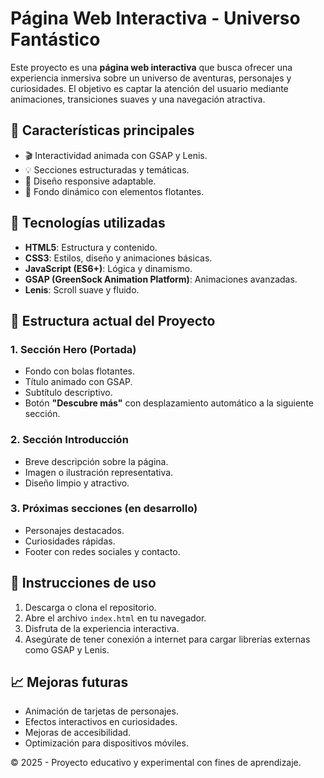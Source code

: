 # Página Web Interactiva - Universo Fantástico

Este proyecto es una **página web interactiva** que busca ofrecer una experiencia inmersiva sobre un universo de aventuras, personajes y curiosidades. El objetivo es captar la atención del usuario mediante animaciones, transiciones suaves y una navegación atractiva.

## 🌟 Características principales

- 🎬 Interactividad animada con GSAP y Lenis.
- 💡 Secciones estructuradas y temáticas.
- 📱 Diseño responsive adaptable.
- 🎨 Fondo dinámico con elementos flotantes.

## 🚀 Tecnologías utilizadas

- **HTML5**: Estructura y contenido.
- **CSS3**: Estilos, diseño y animaciones básicas.
- **JavaScript (ES6+)**: Lógica y dinamismo.
- **GSAP (GreenSock Animation Platform)**: Animaciones avanzadas.
- **Lenis**: Scroll suave y fluido.

## 🧩 Estructura actual del Proyecto

### 1. Sección Hero (Portada)
- Fondo con bolas flotantes.
- Título animado con GSAP.
- Subtítulo descriptivo.
- Botón **"Descubre más"** con desplazamiento automático a la siguiente sección.

### 2. Sección Introducción
- Breve descripción sobre la página.
- Imagen o ilustración representativa.
- Diseño limpio y atractivo.

### 3. Próximas secciones (en desarrollo)
- Personajes destacados.
- Curiosidades rápidas.
- Footer con redes sociales y contacto.


## 📌 Instrucciones de uso

1. Descarga o clona el repositorio.
2. Abre el archivo `index.html` en tu navegador.
3. Disfruta de la experiencia interactiva.
4. Asegúrate de tener conexión a internet para cargar librerías externas como GSAP y Lenis.

## 📈 Mejoras futuras

- Animación de tarjetas de personajes.
- Efectos interactivos en curiosidades.
- Mejoras de accesibilidad.
- Optimización para dispositivos móviles.

© 2025 - Proyecto educativo y experimental con fines de aprendizaje.

